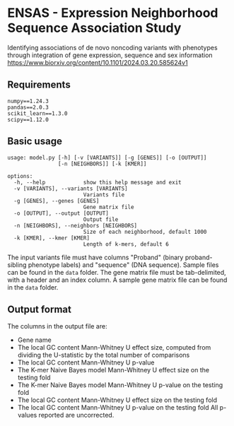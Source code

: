 # ENSAS - Expression Neighborhood Sequence Association Study
Identifying associations of de novo noncoding variants with phenotypes through integration of gene expression, sequence and sex information
https://www.biorxiv.org/content/10.1101/2024.03.20.585624v1

## Requirements
```
numpy==1.24.3
pandas==2.0.3
scikit_learn==1.3.0
scipy==1.12.0
```

## Basic usage
```
usage: model.py [-h] [-v [VARIANTS]] [-g [GENES]] [-o [OUTPUT]]
                [-n [NEIGHBORS]] [-k [KMER]]

options:
  -h, --help            show this help message and exit
  -v [VARIANTS], --variants [VARIANTS]
                        Variants file
  -g [GENES], --genes [GENES]
                        Gene matrix file
  -o [OUTPUT], --output [OUTPUT]
                        Output file
  -n [NEIGHBORS], --neighbors [NEIGHBORS]
                        Size of each neighborhood, default 1000
  -k [KMER], --kmer [KMER]
                        Length of k-mers, default 6
```

The input variants file must have columns "Proband" (binary proband-sibling phenotype labels) and "sequence" (DNA sequence). Sample files can be found in the ```data``` folder. 
The gene matrix file must be tab-delimited, with a header and an index column. A sample gene matrix file can be found in the ```data``` folder.

## Output format
The columns in the output file are: 
- Gene name
- The local GC content Mann-Whitney U effect size, computed from dividing the U-statistic by the total number of comparisons
- The local GC content Mann-Whitney U p-value
- The K-mer Naive Bayes model Mann-Whitney U effect size on the testing fold
- The K-mer Naive Bayes model Mann-Whitney U p-value on the testing fold
- The local GC content Mann-Whitney U effect size on the testing fold
- The local GC content Mann-Whitney U p-value on the testing fold
All p-values reported are uncorrected. 

